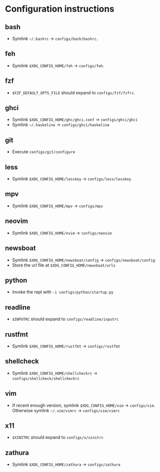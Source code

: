 # Configuration instructions

## bash

- Symlink `~/.bashrc` → `configs/bash/bashrc`.

## feh

- Symlink `$XDG_CONFIG_HOME/feh` → `configs/feh`.

## fzf

- `$FZF_DEFAULT_OPTS_FILE` should expand to `configs/fzf/fzfrc`.

## ghci

- Symlink `$XDG_CONFIG_HOME/ghc/ghci.conf` → `configs/ghci/ghci`
- Symlink `~/.haskeline` → `configs/ghci/haskeline`

## git

- Execute `configs/git/configure`

## less

- Symlink `$XDG_CONFIG_HOME/lesskey` → `configs/less/lesskey`

## mpv

- Symlink `$XDG_CONFIG_HOME/mpv` → `configs/mpv`

## neovim

- Symlink `$XDG_CONFIG_HOME/nvim` → `configs/neovim`

## newsboat

- Symlink `$XDG_CONFIG_HOME/newsboat/config` → `configs/newsboat/config`
- Store the url file at `$XDG_CONFIG_HOME/newsboat/urls`

## python

- Invoke the repl with `-i configs/python/startup.py`

## readline

- `$INPUTRC` should expand to `configs/readline/inputrc`

## rustfmt

- Symlink `$XDG_CONFIG_HOME/rustfmt` → `configs/rustfmt`

## shellcheck

- Symlink `$XDG_CONFIG_HOME/shellcheckrc` → `configs/shellcheck/shellcheckrc`

## vim

- If recent enough version, symlink `$XDG_CONFIG_HOME/vim` → `configs/vim`. Otherwise symlink `~/.vim/vimrc` → `configs/vim/vimrc`

## x11

- `$XINITRC` should expand to `configs/x/xinitrc`

## zathura

- Symlink `$XDG_CONFIG_HOME/zathura` → `configs/zathura`
